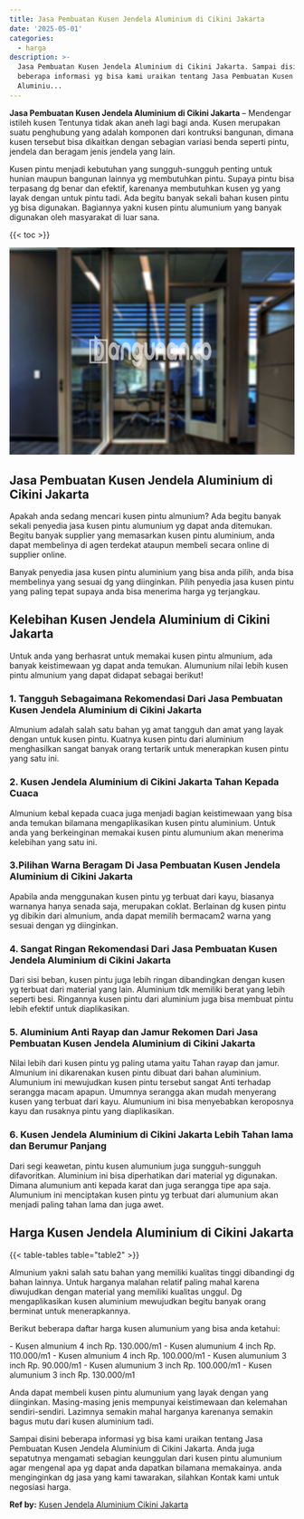 ```yaml
---
title: Jasa Pembuatan Kusen Jendela Aluminium di Cikini Jakarta
date: '2025-05-01'
categories:
  - harga
description: >-
  Jasa Pembuatan Kusen Jendela Aluminium di Cikini Jakarta. Sampai disini
  beberapa informasi yg bisa kami uraikan tentang Jasa Pembuatan Kusen Jendela
  Aluminiu...
---
```


**Jasa Pembuatan Kusen Jendela Aluminium di Cikini Jakarta** – Mendengar istileh kusen Tentunya tidak akan aneh lagi bagi anda. Kusen merupakan suatu penghubung yang adalah komponen dari kontruksi bangunan, dimana kusen tersebut bisa dikaitkan dengan sebagian variasi benda seperti pintu, jendela dan beragam jenis jendela yang lain.

Kusen pintu menjadi kebutuhan yang sungguh-sungguh penting untuk hunian maupun bangunan lainnya yg membutuhkan pintu. Supaya pintu bisa terpasang dg benar dan efektif, karenanya membutuhkan kusen yg yang layak dengan untuk pintu tadi. Ada begitu banyak sekali bahan kusen pintu yg bisa digunakan. Bagiannya yakni kusen pintu alumunium yang banyak digunakan oleh masyarakat di luar sana.

{{< toc >}}

![Jasa Pembuatan Kusen Jendela Aluminium di Cikini Jakarta](/images/harga-kusen-jendela-alumunium-12.png)

## Jasa Pembuatan Kusen Jendela Aluminium di Cikini Jakarta

Apakah anda sedang mencari kusen pintu almunium? Ada begitu banyak sekali penyedia jasa kusen pintu alumunium yg dapat anda ditemukan. Begitu banyak supplier yang memasarkan kusen pintu aluminium, anda dapat membelinya di agen terdekat ataupun membeli secara online di supplier online.

Banyak penyedia jasa kusen pintu aluminium yang bisa anda pilih, anda bisa membelinya yang sesuai dg yang diinginkan. Pilih penyedia jasa kusen pintu yang paling tepat supaya anda bisa menerima harga yg terjangkau.

## Kelebihan Kusen Jendela Aluminium di Cikini Jakarta

Untuk anda yang berhasrat untuk memakai kusen pintu almunium, ada banyak keistimewaan yg dapat anda temukan. Alumunium nilai lebih kusen pintu almunium yang dapat didapat sebagai berikut!

### 1\. Tangguh Sebagaimana Rekomendasi Dari Jasa Pembuatan Kusen Jendela Aluminium di Cikini Jakarta

Almunium adalah salah satu bahan yg amat tangguh dan amat yang layak dengan untuk kusen pintu. Kuatnya kusen pintu dari aluminium menghasilkan sangat banyak orang tertarik untuk menerapkan kusen pintu yang satu ini.

### 2\. Kusen Jendela Aluminium di Cikini Jakarta Tahan Kepada Cuaca

Almunium kebal kepada cuaca juga menjadi bagian keistimewaan yang bisa anda temukan bilamana mengaplikasikan kusen pintu aluminium. Untuk anda yang berkeinginan memakai kusen pintu alumunium akan menerima kelebihan yang satu ini.

### 3.Pilihan Warna Beragam Di Jasa Pembuatan Kusen Jendela Aluminium di Cikini Jakarta

Apabila anda menggunakan kusen pintu yg terbuat dari kayu, biasanya warnanya hanya senada saja, merupakan coklat. Berlainan dg kusen pintu yg dibikin dari almunium, anda dapat memilih bermacam2 warna yang sesuai dengan yg diinginkan.

### 4\. Sangat Ringan Rekomendasi Dari Jasa Pembuatan Kusen Jendela Aluminium di Cikini Jakarta

Dari sisi beban, kusen pintu juga lebih ringan dibandingkan dengan kusen yg terbuat dari material yang lain. Aluminium tdk memiliki berat yang lebih seperti besi. Ringannya kusen pintu dari aluminium juga bisa membuat pintu lebih efektif untuk diaplikasikan.

### 5\. Aluminium Anti Rayap dan Jamur Rekomen Dari Jasa Pembuatan Kusen Jendela Aluminium di Cikini Jakarta

Nilai lebih dari kusen pintu yg paling utama yaitu Tahan rayap dan jamur. Almunium ini dikarenakan kusen pintu dibuat dari bahan aluminium. Alumunium ini mewujudkan kusen pintu tersebut sangat Anti terhadap serangga macam apapun. Umumnya serangga akan mudah menyerang kusen yang terbuat dari kayu. Alumunium ini bisa menyebabkan keroposnya kayu dan rusaknya pintu yang diaplikasikan.

### 6\. Kusen Jendela Aluminium di Cikini Jakarta Lebih Tahan lama dan Berumur Panjang

Dari segi keawetan, pintu kusen alumunium juga sungguh-sungguh difavoritkan. Aluminium ini bisa diperhatikan dari material yg digunakan. Dimana alumunium anti kepada karat dan juga serangga tipe apa saja. Alumunium ini menciptakan kusen pintu yg terbuat dari alumunium akan menjadi paling tahan lama dan juga awet.

## Harga Kusen Jendela Aluminium di Cikini Jakarta

{{< table-tables table="table2" >}}

Almunium yakni salah satu bahan yang memiliki kualitas tinggi dibandingi dg bahan lainnya. Untuk harganya malahan relatif paling mahal karena diwujudkan dengan material yang memiliki kualitas unggul. Dg mengaplikasikan kusen aluminium mewujudkan begitu banyak orang berminat untuk menerapkannya.

Berikut beberapa daftar harga kusen alumunium yang bisa anda ketahui:

\- Kusen almunium 4 inch Rp. 130.000/m1 - Kusen alumunium 4 inch Rp. 110.000/m1 - Kusen almunium 4 inch Rp. 100.000/m1 - Kusen alumunium 3 inch Rp. 90.000/m1 - Kusen alumunium 3 inch Rp. 100.000/m1 - Kusen alumunium 3 inch Rp. 130.000/m1

Anda dapat membeli kusen pintu alumunium yang layak dengan yang diinginkan. Masing-masing jenis mempunyai keistimewaan dan kelemahan sendiri-sendiri. Lazimnya semakin mahal harganya karenanya semakin bagus mutu dari kusen aluminium tadi.

Sampai disini beberapa informasi yg bisa kami uraikan tentang Jasa Pembuatan Kusen Jendela Aluminium di Cikini Jakarta. Anda juga sepatutnya mengamati sebagian keunggulan dari kusen pintu alumunium agar mengenal apa yg dapat anda dapatkan bilamana memakainya. anda menginginkan dg jasa yang kami tawarakan, silahkan Kontak kami untuk negosiasi harga.

**Ref by:** [Kusen Jendela Aluminium Cikini Jakarta](https://id.wikipedia.org/wiki/Kusen)
